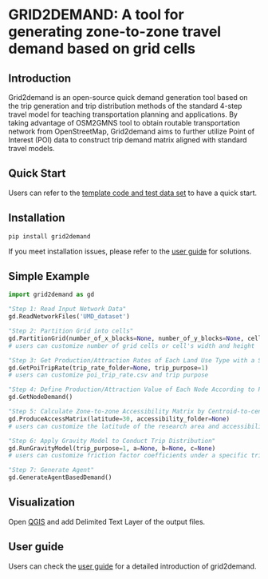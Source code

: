 # GRID2DEMAND: A tool for generating zone-to-zone travel demand based on grid cells

## Introduction
Grid2demand is an open-source quick demand generation tool based on the trip generation and trip distribution methods of the standard 4-step travel model for teaching transportation planning and applications. By taking advantage of OSM2GMNS tool to obtain routable transportation network from OpenStreetMap, Grid2demand aims to further utilize Point of Interest (POI) data to construct trip demand matrix aligned with standard travel models.
## Quick Start
Users can refer to the [template code and test data set](https://github.com/asu-trans-ai-lab/Grid2Demand/) to have a quick start.

## Installation
```
pip install grid2demand
```
If you meet installation issues, please refer to the [user guide](https://github.com/asu-trans-ai-lab/grid2demand/blob/main/README.md) for solutions.


## Simple Example
```python
import grid2demand as gd

"Step 1: Read Input Network Data"
gd.ReadNetworkFiles('UMD_dataset')

"Step 2: Partition Grid into cells"
gd.PartitionGrid(number_of_x_blocks=None, number_of_y_blocks=None, cell_width=500, cell_height=500, latitude=30)
# users can customize number of grid cells or cell's width and height

"Step 3: Get Production/Attraction Rates of Each Land Use Type with a Specific Trip Purpose"
gd.GetPoiTripRate(trip_rate_folder=None, trip_purpose=1)
# users can customize poi_trip_rate.csv and trip purpose

"Step 4: Define Production/Attraction Value of Each Node According to POI Type"
gd.GetNodeDemand()

"Step 5: Calculate Zone-to-zone Accessibility Matrix by Centroid-to-centroid Straight Distance"
gd.ProduceAccessMatrix(latitude=30, accessibility_folder=None)
# users can customize the latitude of the research area and accessibility.csv

"Step 6: Apply Gravity Model to Conduct Trip Distribution"
gd.RunGravityModel(trip_purpose=1, a=None, b=None, c=None)
# users can customize friction factor coefficients under a specific trip purpose

"Step 7: Generate Agent"
gd.GenerateAgentBasedDemand()
```

## Visualization
Open [QGIS](https://www.qgis.org/) and add Delimited Text Layer of the output files.

## User guide
Users can check the [user guide](https://github.com/asu-trans-ai-lab/grid2demand/blob/main/README.md) for a detailed introduction of grid2demand.

